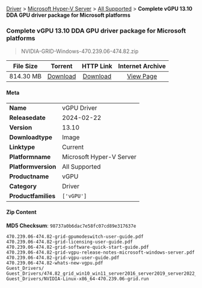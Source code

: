
[Driver](/README.md)  >  [Microsoft Hyper-V Server](/index/Driver/Microsoft_Hyper-V_Server.md)  >  [All Supported](/index/Driver/Microsoft_Hyper-V_Server/All_Supported.md)  >  **Complete vGPU 13.10 DDA GPU driver package for Microsoft platforms**


###    Complete vGPU 13.10 DDA GPU driver package for Microsoft platforms

> NVIDIA-GRID-Windows-470.239.06-474.82.zip   


| **File Size** | **Torrent**  | **HTTP Link** | **Internet Archive** |
|:-------------:|:------------:|:-------------:|:--------------------:|
| 814.30 MB |  [Download](https://archive.org/download/nvgpu_NVIDIA-GRID-Windows-470.239.06-474.82.zip/nvgpu_NVIDIA-GRID-Windows-470.239.06-474.82.zip_archive.torrent)       | [Download](https://archive.org/compress/nvgpu_NVIDIA-GRID-Windows-470.239.06-474.82.zip) | [View Page](https://archive.org/details/nvgpu_NVIDIA-GRID-Windows-470.239.06-474.82.zip)       |

#### Meta

<table>
<tr><td><strong>Name</strong></td><td>vGPU Driver</td></tr>
<tr><td><strong>Releasedate</strong></td><td>2024-02-22</td></tr>
<tr><td><strong>Version</strong></td><td>13.10</td></tr>
<tr><td><strong>Downloadtype</strong></td><td>Image</td></tr>
<tr><td><strong>Linktype</strong></td><td>Current</td></tr>
<tr><td><strong>Platformname</strong></td><td>Microsoft Hyper-V Server</td></tr>
<tr><td><strong>Platformversion</strong></td><td>All Supported</td></tr>
<tr><td><strong>Productname</strong></td><td>vGPU</td></tr>
<tr><td><strong>Category</strong></td><td>Driver</td></tr>
<tr><td><strong>Productfamilies</strong></td><td><code>['vGPU']</code></td></tr>
</table>

#### Zip Content

**MD5 Checksum**: `98737a0b6dac7e58fc07cd89e317637e`

```text
470.239.06-474.82-grid-gpumodeswitch-user-guide.pdf
470.239.06-474.82-grid-licensing-user-guide.pdf
470.239.06-474.82-grid-software-quick-start-guide.pdf
470.239.06-474.82-grid-vgpu-release-notes-microsoft-windows-server.pdf
470.239.06-474.82-grid-vgpu-user-guide.pdf
470.239.06-474.82-whats-new-vgpu.pdf
Guest_Drivers/
Guest_Drivers/474.82_grid_win10_win11_server2016_server2019_server2022_64bit_international.exe
Guest_Drivers/NVIDIA-Linux-x86_64-470.239.06-grid.run
```